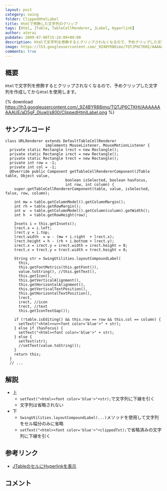 ```yaml
---
layout: post
category: swing
folder: ClippedHtmlLabel
title: Htmlで修飾した文字列のクリップ
tags: [Html, JTable, TableCellRenderer, JLabel, Hyperlink]
author: aterai
pubdate: 2009-07-06T15:24:09+09:00
description: Htmlで文字列を修飾するとクリップされなくなるので、予めクリップした文字列を作成してからHtmlを使用します。
image: https://lh3.googleusercontent.com/_9Z4BYR88imo/TQTJP6CTKHI/AAAAAAAAAUE/aD5gF_0luwI/s800/ClippedHtmlLabel.png
comments: true
---
```

## 概要
`Html`で文字列を修飾するとクリップされなくなるので、予めクリップした文字列を作成してから`Html`を使用します。

{% download https://lh3.googleusercontent.com/_9Z4BYR88imo/TQTJP6CTKHI/AAAAAAAAAUE/aD5gF_0luwI/s800/ClippedHtmlLabel.png %}

## サンプルコード
<pre class="prettyprint"><code>class URLRenderer extends DefaultTableCellRenderer
                  implements MouseListener, MouseMotionListener {
  private static Rectangle lrect = new Rectangle();
  private static Rectangle irect = new Rectangle();
  private static Rectangle trect = new Rectangle();
  private int row = -1;
  private int col = -1;
  @Override public Component getTableCellRendererComponent(JTable table, Object value,
                           boolean isSelected, boolean hasFocus,
                           int row, int column) {
    super.getTableCellRendererComponent(table, value, isSelected, false, row, column);

    int mw = table.getColumnModel().getColumnMargin();
    int rh = table.getRowMargin();
    int w  = table.getColumnModel().getColumn(column).getWidth();
    int h  = table.getRowHeight(row);

    Insets i = this.getInsets();
    lrect.x = i.left;
    lrect.y = i.top;
    lrect.width  = w - (mw + i.right  + lrect.x);
    lrect.height = h - (rh + i.bottom + lrect.y);
    irect.x = irect.y = irect.width = irect.height = 0;
    trect.x = trect.y = trect.width = trect.height = 0;

    String str = SwingUtilities.layoutCompoundLabel(
      this,
      this.getFontMetrics(this.getFont()),
      value.toString(), //this.getText(),
      this.getIcon(),
      this.getVerticalAlignment(),
      this.getHorizontalAlignment(),
      this.getVerticalTextPosition(),
      this.getHorizontalTextPosition(),
      lrect,
      irect, //icon
      trect, //text
      this.getIconTextGap());

    if (!table.isEditing() &amp;&amp; this.row == row &amp;&amp; this.col == column) {
      setText("&lt;html&gt;&lt;u&gt;&lt;font color='blue'&gt;" + str);
    } else if (hasFocus) {
      setText("&lt;html&gt;&lt;font color='blue'&gt;" + str);
    } else {
      setText(str);
      //setText(value.toString());
    }
    return this;
  }
  // ...
</code></pre>

## 解説
- 上
    - `setText("<html><font color='blue'>"+str);`で文字列に下線を引く
    - 文字列は省略されない
- 下
    - `SwingUtilities.layoutCompoundLabel(...)`メソッドを使用して文字列をセル幅分のみに省略
    - `setText("<html><font color='blue'>"+clippedTxt);`で省略済みの文字列に下線を引く

<!-- dummy comment line for breaking list -->

## 参考リンク
- [JTableのセルにHyperlinkを表示](https://ateraimemo.com/Swing/HyperlinkInTableCell.html)

<!-- dummy comment line for breaking list -->

## コメント
